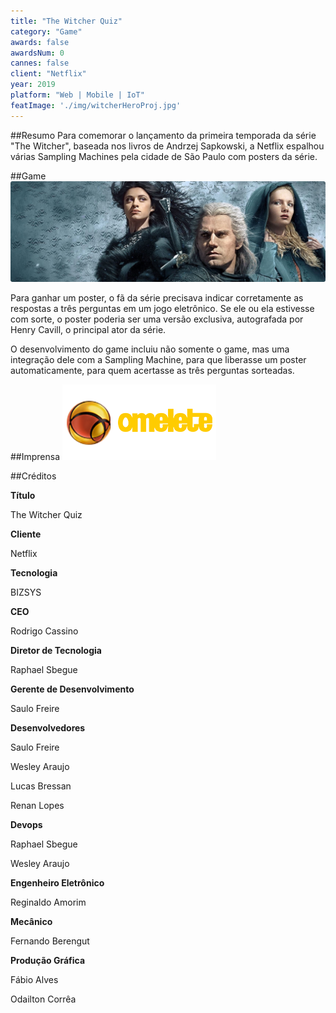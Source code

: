 ```yaml
---
title: "The Witcher Quiz"
category: "Game"
awards: false
awardsNum: 0
cannes: false
client: "Netflix"
year: 2019
platform: "Web | Mobile | IoT"
featImage: './img/witcherHeroProj.jpg'
---
```

##Resumo
Para comemorar o lançamento da primeira temporada da série "The Witcher", baseada nos livros de Andrzej Sapkowski, a Netflix espalhou várias Sampling Machines pela cidade de São Paulo com posters da série. 

##Game
![](/img/witcher1.jpg)

Para ganhar um poster, o fã da série precisava indicar corretamente as respostas a três perguntas em um jogo eletrônico. Se ele ou ela estivesse com sorte, o poster poderia ser uma versão exclusiva, autografada por Henry Cavill, o principal ator da série.

O desenvolvimento do game incluiu não somente o game, mas uma integração dele com a Sampling Machine, para que liberasse um poster automaticamente, para quem acertasse as três perguntas sorteadas.

##Imprensa
[![UOL](/img/uol.png)](https://entretenimento.uol.com.br/noticias/redacao/2019/12/23/the-witcher-netflix-traz-desafio-para-sp-com-poster-da-serie-como-premio.htm)[![Omelete](/img/omelete.png)](https://www.omelete.com.br/netflix/the-witcher-maquinas-poster-sp) 

##Créditos

**Título**

The Witcher Quiz

**Cliente**

Netflix

**Tecnologia**

BIZSYS

**CEO**

Rodrigo Cassino

**Diretor de Tecnologia**

Raphael Sbegue

**Gerente de Desenvolvimento**

Saulo Freire

**Desenvolvedores**

Saulo Freire

Wesley Araujo

Lucas Bressan

Renan Lopes

**Devops**

Raphael Sbegue

Wesley Araujo

**Engenheiro Eletrônico**

Reginaldo Amorim

**Mecânico**

Fernando Berengut

**Produção Gráfica**

Fábio Alves

Odailton Corrêa